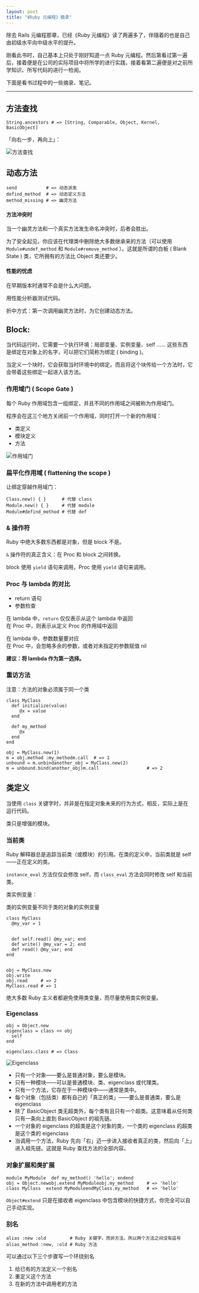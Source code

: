 ```yaml
---
layout: post
title: "《Ruby 元编程》摘录"
---
```


除去 Rails 元编程那章，已经《Ruby 元编程》读了两遍多了，伴隨着的也是自己由初级水平向中级水平的提升。

刚看此书时，自己基本上只处于刚好知道一点 Ruby 元编程。然后第看过第一遍后，接着便是在公司的实际项目中将所学的进行实践，接着看第二遍便是对之前所学知识、所写代码的进行一检阅。

下面是看书过程中的一些摘录、笔记。

---

## 方法查找

    String.ancestors # => [String, Comparable, Object, Kernel, BasicObject]

「向右一步，再向上」：

![方法查找](http://ww4.sinaimg.cn/large/a74ecc4cjw1e1y3eiio3hj.jpg)

## 动态方法

    send           # => 动态派发
    defind_method  # => 动态定义方法
    method_missing # => 幽灵方法

#### 方法冲突时

当一个幽灵方法和一个真实方法发生命名冲突时，后者会胜出。

为了安全起见，你应该在代理类中删除绝大多数继承来的方法（可以使用 `Module#undef_method` 和 `Module#remove_method` ）。这就是所谓的白板 ( Blank State ) 类，它所拥有的方法比 Object 类还要少。

#### 性能的忧虑

在早期版本时通常不会是什么大问题。

用性能分析器测试代码。

折中方式：第一次调用幽灵方法时，为它创建动态方法。

## Block:

当代码运行时，它需要一个执行环境：局部变量、实例变量、self ...... 这些东西是绑定在对象上的名字，可以把它们简称为绑定 ( binding )。

当定义一个块时，它会获取当时环境中的绑定。而且将这个块传给一个方法时，它会带着这些绑定一起进入该方法。

### 作用域门 ( Scope Gate )

每个 Ruby 作用域包含一组绑定，并且不同的作用域之间被称为作用域门。

程序会在这三个地方关闭前一个作用域，同时打开一个新的作用域：

<ul>
  <li>类定义</li>
  <li>模块定义</li>
  <li>方法</li>
</ul>

![作用域门](http://ww3.sinaimg.cn/large/a74ecc4cjw1e1y3o1nqsaj.jpg)

### 扁平化作用域 ( flattening the scope )

让绑定穿越作用域门：

    Class.new() { }      # 代替 class
    Module.new() { }     # 代替 module
    Module#defind_method # 代替 def

### & 操作符

Ruby 中绝大多数东西都是对象，但是 block 不是。

`&` 操作符的真正含义：在 Proc 和 block 之间转换。

block 使用 `yield` 语句来调用，Proc 使用 `yield` 语句来调用。

### Proc 与 lambda 的对比

<ul>
  <li>return 语句</li>
  <li>参数检查</li>
</ul>

在 lambda 中，`return` 仅仅表示从这个 lambda 中返回  
在 Proc 中，则表示从定义 Proc 的作用域中返回

在 lambda 中，参数数量要对应  
在 Proc 中，会忽略多余的参数，或者对未指定的参数赋值 nil

**建议：将 lambda 作为第一选择。**

### 重访方法

注意：方法的对象必须属于同一个类

    class MyClass
      def initialize(value) 
         @x = value
      end
      
      def my_method
         @x
      end
    end
 
    obj = MyClass.new(1)
    m = obj.method :my_methodm.call  # => 1
    unbound = m.unbindanother_obj = MyClass.new(2)
    m = unbound.bind(another_obj)m.call                  # => 2

## 类定义

当使用 `class` 关键字时，并非是在指定对象未来的行为方式，相反，实际上是在运行代码。

类只是增强的模块。

### 当前类

Ruby 解释器总是追踪当前类（或模块）的引用。在类的定义中，当前类就是 self ——正在定义的类。

`instance_eval` 方法仅仅会修改 self，而 `class_eval` 方法会同时修改 self 和当前类。

类实例变量：


类的实例变量不同于类的对象的实例变量

    class MyClass
      @my_var = 1


      def self.read() @my_var; end
      def write() @my_var = 2; end
      def read() @my_var; end
    end


    obj = MyClass.new
    obj.write
    obj.read     # => 2
    MyClass.read # => 1


绝大多数 Ruby 主义者都避免使用类变量，而尽量使用类实例变量。

### Eigenclass

    obj = Object.new
    eigenclass = class << obj
      self
    end

    eigenclass.class # => Class

![Eigenclass](http://ww4.sinaimg.cn/large/a74eed94jw1e1y3yy1suij.jpg)

<ul>
  <li>只有一个对象——要么是普通对象，要么是模块。</li>
  <li>只有一种模块——可以是普通模块、类、eigenclass 或代理类。</li>
  <li>只有一个方法，它存在于一种模块中——通常是类中。</li>
  <li>每个对象（包括类）都有自己的「真正的类」——要么是普通类，要么是 eigenclass</li>
  <li>除了 BasicObject 类无超类外，每个类有且只有一个超类。这意味着从任何类只有一条向上直到 BasicObject 的祖先链。</li>
  <li>一个对象的 eigenclass 的超类是这个对象的类，一个类的 eigenclass 的超类是这个类的 eigenclass</li>
  <li>当调用一个方法，Ruby 先向「右」迈一步进入接收者真正的类，然后向「上」进入祖先链。这就是 Ruby 查找方法的全部内容。</li>
</ul>

### 对象扩展和类扩展

    module MyModule  def my_method() 'hello'; endend
    obj = Object.newobj.extend MyModuleobj.my_method     # => 'hello'
    class MyClass  extend MyModuleendMyClass.my_method   # => 'hello'

`Object#extend` 只是在接收者 eigenclass 中包含模块的快捷方式，你完全可以自己手动实现。

### 别名

    alias :new :old         # Ruby 关键字，而非方法，所以两个方法之间没有逗号
    alias_method :new, :old # Ruby 方法

可以通过以下三个步骤写一个环绕别名

<ol>
  <li>给已有的方法定义一个别名</li>
  <li>重定义这个方法</li>
  <li>在新的方法中调用老的方法</li>
</ol>
